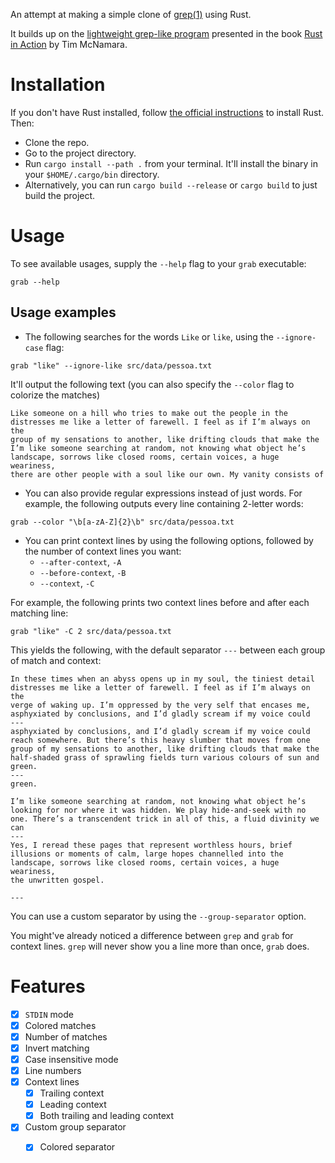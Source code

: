 An attempt at making a simple clone of [grep(1)](https://www.man7.org/linux/man-pages/man1/grep.1.html) using Rust.

It builds up on the [lightweight grep-like program](https://github.com/rust-in-action/code/blob/7d7955e9605ca156f6eb7cb5bc9f124c97927d25/ch2/ch2-with-regex.rs) presented in the book [Rust in Action](https://www.manning.com/books/rust-in-action) by Tim McNamara.

# Installation
If you don't have Rust installed, follow [the official instructions](https://www.rust-lang.org/tools/install) to install Rust. Then:

* Clone the repo.
* Go to the project directory.
* Run `cargo install --path .` from your terminal. It'll install the binary in your `$HOME/.cargo/bin` directory.
* Alternatively, you can run `cargo build --release` or `cargo build` to just build the project.

# Usage
To see available usages, supply the  `--help` flag to your `grab` executable:

```shell
grab --help
```

## Usage examples
* The following searches for the words `Like` or `like`, using the `--ignore-case` flag:

```shell
grab "like" --ignore-like src/data/pessoa.txt
```

It'll output the following text (you can also specify the `--color` flag to colorize the matches)

```
Like someone on a hill who tries to make out the people in the
distresses me like a letter of farewell. I feel as if I’m always on the
group of my sensations to another, like drifting clouds that make the
I’m like someone searching at random, not knowing what object he’s
landscape, sorrows like closed rooms, certain voices, a huge weariness,
there are other people with a soul like our own. My vanity consists of
```

* You can also provide regular expressions instead of just words. For example, the following outputs every line containing 2-letter words:

```shell
grab --color "\b[a-zA-Z]{2}\b" src/data/pessoa.txt
```

* You can print context lines by using the following options, followed by the number of context lines you want:
	* `--after-context`, `-A`
	* `--before-context`, `-B`
	* `--context`, `-C`

For example, the following prints two context lines before and after each matching line:

```shell
grab "like" -C 2 src/data/pessoa.txt
```
This yields the following, with the default separator `---` between each group of match and context:

```
In these times when an abyss opens up in my soul, the tiniest detail
distresses me like a letter of farewell. I feel as if I’m always on the
verge of waking up. I’m oppressed by the very self that encases me,
asphyxiated by conclusions, and I’d gladly scream if my voice could
---
asphyxiated by conclusions, and I’d gladly scream if my voice could
reach somewhere. But there’s this heavy slumber that moves from one
group of my sensations to another, like drifting clouds that make the
half-shaded grass of sprawling fields turn various colours of sun and
green.
---
green.

I’m like someone searching at random, not knowing what object he’s
looking for nor where it was hidden. We play hide-and-seek with no
one. There’s a transcendent trick in all of this, a fluid divinity we can
---
Yes, I reread these pages that represent worthless hours, brief
illusions or moments of calm, large hopes channelled into the
landscape, sorrows like closed rooms, certain voices, a huge weariness,
the unwritten gospel.

---
```
You can use a custom separator by using the `--group-separator` option.

You might've already noticed a difference between `grep` and `grab` for context lines. `grep` will never show you a line more than once, `grab` does.

# Features
 - [x] `STDIN` mode
 - [x] Colored matches
 - [x] Number of matches
 - [x] Invert matching
 - [x] Case insensitive mode
 - [x] Line numbers
 - [x] Context lines
	 - [x] Trailing context
	 - [x] Leading context
	 - [x] Both trailing and leading context
- [x]  Custom group separator
	- [x] Colored separator

